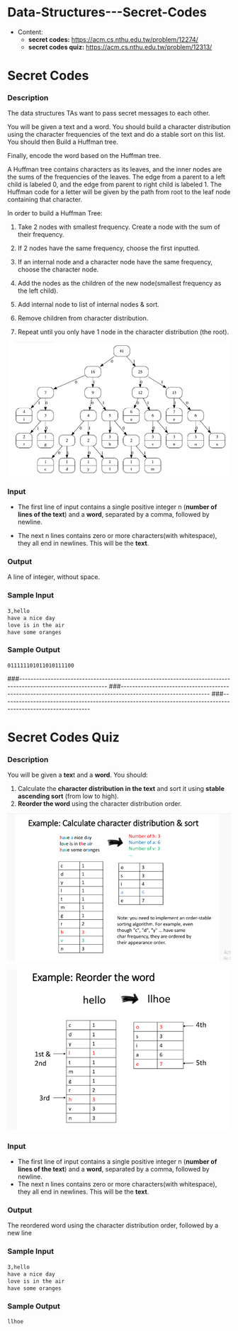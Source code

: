 # Data-Structures---Secret-Codes

* Content:
  * **secret codes:** https://acm.cs.nthu.edu.tw/problem/12274/
  * **secret codes quiz:** https://acm.cs.nthu.edu.tw/problem/12313/

# Secret Codes

### Description

The data structures TAs want to pass secret messages to each other.

You will be given a text and a word. You should build a character distribution using the character ​frequencies of the text and do a stable sort on this list. You should then Build a Huffman tree.

Finally, encode the word based on the Huffman tree.

A Huffman tree contains characters as its leaves, and the inner nodes are the sums of the frequencies of the leaves. The edge from a parent to a left child is labeled 0, and the edge from parent to right child is labeled 1. The Huffman code for a letter will be given by the path from root to the leaf node containing that character.

In order to build a Huffman Tree:

1. Take 2 nodes with smallest frequency. Create a node  with the sum of their frequency.

1. If 2 nodes have the same frequency, choose the first inputted.

1. If an internal node and a character node have the same frequency, choose the character node.

1. Add the nodes as the children of the new node(smallest frequency as the left child).

1. Add internal node to list of internal nodes & sort.

1. Remove children from character distribution.

1. Repeat until you only have 1 node in the  character distribution (the root).

![](https://github.com/pablomp3/Data-Structures---Secret-Codes/blob/master/secret_codes_1.png)

### Input

* The first line of input contains a single positive integer n (**number of lines of the text**) and a **word**, separated by a comma, followed by newline.

* The next n lines contains zero or more characters(with whitespace), they all end in newlines. This will be the **text**.

### Output

A line of integer, without space.

### Sample Input  

    3,hello
    have a nice day
    love is in the air
    have some oranges

### Sample Output
    011111101011010111100
    
###-------------------------------------------------------------------------------------------------------------
###-------------------------------------------------------------------------------------------------------------
###-------------------------------------------------------------------------------------------------------------

# Secret Codes Quiz

### Description
You will be given a **tex**t and a **word**. You should:

1. Calculate the **character distribution in the text** and sort it using **stable ascending sort** (from low to high).
1. **Reorder the word** using the character distribution order.

![](https://github.com/pablomp3/Data-Structures---Secret-Codes/blob/master/secret_codes_quiz_1.png)

![](https://github.com/pablomp3/Data-Structures---Secret-Codes/blob/master/secret_codes_quiz_2.png)

### Input

* The first line of input contains a single positive integer n (**number of lines of the text**) and a **word**, separated by a comma, followed by newline.
* The next n lines contains zero or more characters(with whitespace), they all end in newlines. This will be the **text**.

### Output

The reordered word using the character distribution order, followed by a new line

### Sample Input  

    3,hello
    have a nice day
    love is in the air
    have some oranges

### Sample Output
    llhoe
